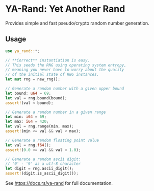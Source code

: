 # YA-Rand: Yet Another Rand

Provides simple and fast pseudo/crypto random number generation.

## Usage

```rust
use ya_rand::*;

// **Correct** instantiation is easy.
// This seeds the RNG using operating system entropy,
// meaning you never have to worry about the quality
// of the initial state of RNG instances.
let mut rng = new_rng();

// Generate a random number with a given upper bound
let bound: u64 = 69;
let val = rng.bound(bound);
assert!(val < bound);

// Generate a random number in a given range
let min: i64 = 69;
let max: i64 = 420;
let val = rng.range(min, max);
assert!(min <= val && val < max);

// Generate a random floating point value
let val = rng.f64();
assert!(0.0 <= val && val < 1.0);

// Generate a random ascii digit:
// '0' - '9' as a utf-8 character
let digit = rng.ascii_digit();
assert!(digit.is_ascii_digit());
```

See https://docs.rs/ya-rand for full documentation.
